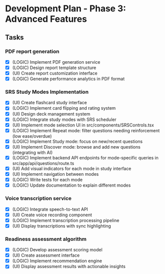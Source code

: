 # Development Plan - Phase 3: Advanced Features

## Tasks

### PDF report generation
- [x] (LOGIC) Implement PDF generation service
- [x] (LOGIC) Design report template structure
- [x] (UI) Create report customization interface
- [x] (LOGIC) Generate performance analytics in PDF format

### SRS Study Modes Implementation
- [x] (UI) Create flashcard study interface
- [x] (LOGIC) Implement card flipping and rating system
- [x] (UI) Design deck management system
- [x] (LOGIC) Integrate study modes with SRS scheduler
- [x] (UI) Implement mode selection UI in src/components/SRSControls.tsx
- [x] (LOGIC) Implement Repeat mode: filter questions needing reinforcement (low ease/overdue)
- [x] (LOGIC) Implement Study mode: focus on new/recent questions
- [x] (UI) Implement Discover mode: browse and add new questions (integrating with AI)
- [x] (LOGIC) Implement backend API endpoints for mode-specific queries in src/app/api/questions/route.ts
- [x] (UI) Add visual indicators for each mode in study interface
- [x] (UI) Implement navigation between modes
- [x] (LOGIC) Write tests for each mode
- [x] (LOGIC) Update documentation to explain different modes

### Voice transcription service
- [x] (LOGIC) Integrate speech-to-text API
- [x] (UI) Create voice recording component
- [x] (LOGIC) Implement transcription processing pipeline
- [x] (UI) Display transcriptions with sync highlighting

### Readiness assessment algorithm
- [x] (LOGIC) Develop assessment scoring model
- [x] (UI) Create assessment interface
- [x] (LOGIC) Implement recommendation engine
- [x] (UI) Display assessment results with actionable insights